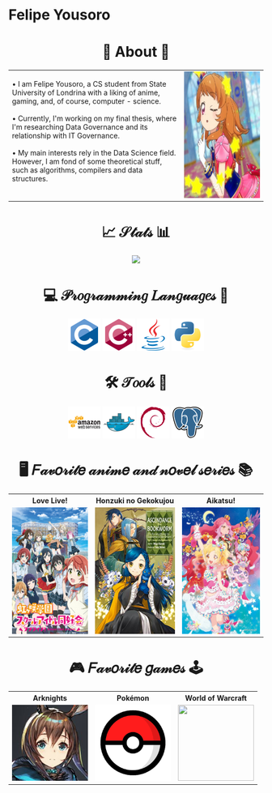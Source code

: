 # Felipe Yousoro

<div align="center">
    
<h1> 👋 About 👋 </h1>

 >

</div>

<div style="display: inline_block">

<table style="width: 100%">
<tr>

<td width="67.5%"> 
• I am Felipe Yousoro, a CS student from State University of Londrina with a liking of anime, gaming, and, of course, computer - science. <br><br>
• Currently, I'm working on my final thesis, where I'm researching Data Governance and its relationship with IT Governance. <br><br> 
• My main interests rely in the Data Science field. However, I am fond of some theoretical stuff, such as algorithms, compilers and data structures. <br><br>
</td>

<td align="center">
<img height="250" width="250" src="./imgs/akari.png">
</td>

</tr>
</table>

</div>

<div align="center">
    
<h1>📈 𝒮𝓉𝒶𝓉𝓈 📊</h1>

![](https://komarev.com/ghpvc/?username=felipeyousoro&style=for-the-badge&color=green)

</div>

<div align="center">

<h1> 💻 𝒫𝓇𝑜𝑔𝓇𝒶𝓂𝓂𝒾𝓃𝑔 𝐿𝒶𝓃𝑔𝓊𝒶𝑔𝑒𝓈 🤖 </h1>

<p>
<img src="./icons/prog/c.svg" height="64" width="64">
<img src="./icons/prog/cpp.svg" height="64" width="64">
<img src="./icons/prog/java.svg" height="64" width="64">
<img src="./icons/prog/python.svg" height="64" width="64">
</p>

<h1>🛠️ 𝒯𝑜𝑜𝓁𝓈 🚀</h1>

<p>
<img src="./icons/prog/aws.svg" height="64" width="64">
<img src="./icons/prog/docker.svg" height="64" width="64">
<img src="./icons/prog/debian.svg" height="64" width="64">
<img src="./icons/prog/pgsql.svg" height="64" width="64">
</p>

</div>

<div align="center">

<h1>🖥️ 𝐹𝒶𝓋𝑜𝓇𝒾𝓉𝑒 𝒶𝓃𝒾𝓂𝑒 𝒶𝓃𝒹 𝓃𝑜𝓋𝑒𝓁 𝓈𝑒𝓇𝒾𝑒𝓈 📚</h1>

<table>
    <tr>
    <th>Love Live!</th>
    <th>Honzuki no Gekokujou</th>
    <th>Aikatsu!</th>
    </tr>
    <tr>
    <td><img height="250" width="176" src="./imgs/love-live.jpg"></td>
    <td><img height="250" width="176" src="./imgs/honzuki.jpg"></td>
    <td><img height="250" width="176" src="./imgs/aikatsu.jpg"></td>
    </tr>
</table> 

</div>

<div align="center">

<h1>🎮 𝐹𝒶𝓋𝑜𝓇𝒾𝓉𝑒 𝑔𝒶𝓂𝑒𝓈 🕹️</h1>

<table style="margin: 0 auto; width: 100%;">
    <tr>
    <th>Arknights</th>
    <th>Pokémon</th>
    <th>World of Warcraft</th>
    </tr>
    <tr>
    <td><img height="150" width="150" src="./imgs/arknights.jpg"></td>
    <td><img height="150" width="150" src="./imgs/pokemon.png"></td>
    <td><img height="150" width="150" src="./imgs/wow.png"></td>
    </tr>
</table> 

</div>

